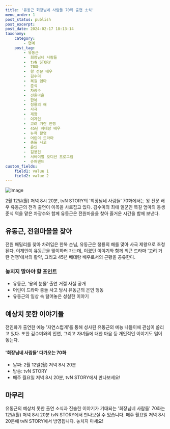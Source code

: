 ```yaml
---
title: '유동근 회장님네 사람들 70화 출연 소식'
menu_order: 1
post_status: publish
post_excerpt: 
post_date: 2024-02-17 18:13:14
taxonomy:
    category:
        - 연예
    post_tag:
        - 유동근
        -  회장님네 사람들
        -  tvN STORY
        -  70화
        -  왕 전문 배우
        -  김수미
        -  복길 엄마
        -  준식
        -  차광수
        -  전원마을
        -  한복
        -  청룡의 해
        -  사극
        -  제왕
        -  이계인
        -  고려 거란 전쟁
        -  45년 베테랑 배우
        -  뉴욕 촬영
        -  어린이 드라마
        -  충돌 사고
        -  은인
        -  김용건
        -  서바이벌 오디션 프로그램
        -  슈퍼밴드
custom_fields:
    field1: value 1
    field2: value 2
---
```


![Image](https://mimgnews.pstatic.net/image/109/2024/02/12/0005016490_001_20240212081302281.jpg?type=w540)

2월 12일(월) 저녁 8시 20분, tvN STORY의 '회장님네 사람들' 70화에서는 왕 전문 배우 유동근의 전격 출연이 이목을 사로잡고 있다. 김수미의 최애 일꾼인 복길 엄마의 동생 준식 역을 맡은 차광수와 함께 유동근은 전원마을을 찾아 즐거운 시간을 함께 보낸다.
## 유동근, 전원마을을 찾아
전원 패밀리를 찾아 차려입은 한복 손님, 유동근은 청룡의 해를 맞아 사극 제왕으로 초청된다. 이계인이 유동근을 맞이하러 가는데, 이겼던 이야기와 함께 최근 드라마 '고려 거란 전쟁'에서의 활약, 그리고 45년 베테랑 배우로서의 근황을 공유한다.
### 놓치지 말아야 할 포인트
- 유동근, '용의 눈물' 출연 거절 사실 공개
- 어린이 드라마 충돌 사고 당시 유동근의 은인 행동
- 유동근의 일상 속 털어놓은 성실한 이야기
## 예상치 못한 이야기들
전인화가 출연한 예능 '자연스럽게'를 통해 성사된 유동근의 예능 나들이에 관심이 쏠리고 있다. 또한 김수미와의 인연, 그리고 자녀들에 대한 마음 등 개인적인 이야기도 털어놓는다.
#### '회장님네 사람들' 다가오는 70화
- 날짜: 2월 12일(월) 저녁 8시 20분
- 방송: tvN STORY
- 매주 월요일 저녁 8시 20분, tvN STORY에서 만나보세요!
## 마무리
유동근의 예상치 못한 출연 소식과 진솔한 이야기가 기대되는 '회장님네 사람들' 70화는 12일(월) 저녁 8시 20분 tvN STORY에서 만나보실 수 있습니다. 매주 월요일 저녁 8시 20분에 tvN STORY에서 방영됩니다. 놓치지 마세요!
